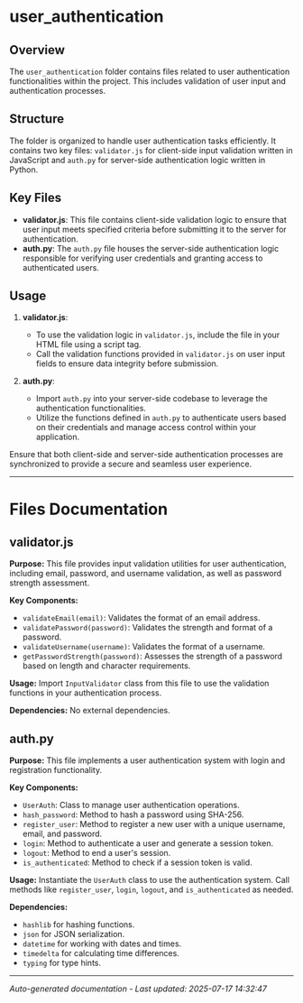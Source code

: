 # user_authentication

## Overview
The `user_authentication` folder contains files related to user authentication functionalities within the project. This includes validation of user input and authentication processes.

## Structure
The folder is organized to handle user authentication tasks efficiently. It contains two key files: `validator.js` for client-side input validation written in JavaScript and `auth.py` for server-side authentication logic written in Python.

## Key Files
- **validator.js**: This file contains client-side validation logic to ensure that user input meets specified criteria before submitting it to the server for authentication.
- **auth.py**: The `auth.py` file houses the server-side authentication logic responsible for verifying user credentials and granting access to authenticated users.

## Usage
1. **validator.js**:
   - To use the validation logic in `validator.js`, include the file in your HTML file using a script tag.
   - Call the validation functions provided in `validator.js` on user input fields to ensure data integrity before submission.

2. **auth.py**:
   - Import `auth.py` into your server-side codebase to leverage the authentication functionalities.
   - Utilize the functions defined in `auth.py` to authenticate users based on their credentials and manage access control within your application.

Ensure that both client-side and server-side authentication processes are synchronized to provide a secure and seamless user experience.

---

# Files Documentation

## validator.js

**Purpose:** This file provides input validation utilities for user authentication, including email, password, and username validation, as well as password strength assessment.

**Key Components:**
- `validateEmail(email)`: Validates the format of an email address.
- `validatePassword(password)`: Validates the strength and format of a password.
- `validateUsername(username)`: Validates the format of a username.
- `getPasswordStrength(password)`: Assesses the strength of a password based on length and character requirements.

**Usage:** Import `InputValidator` class from this file to use the validation functions in your authentication process.

**Dependencies:** No external dependencies.

## auth.py

**Purpose:** This file implements a user authentication system with login and registration functionality.

**Key Components:**
- `UserAuth`: Class to manage user authentication operations.
- `hash_password`: Method to hash a password using SHA-256.
- `register_user`: Method to register a new user with a unique username, email, and password.
- `login`: Method to authenticate a user and generate a session token.
- `logout`: Method to end a user's session.
- `is_authenticated`: Method to check if a session token is valid.

**Usage:** Instantiate the `UserAuth` class to use the authentication system. Call methods like `register_user`, `login`, `logout`, and `is_authenticated` as needed.

**Dependencies:** 
- `hashlib` for hashing functions.
- `json` for JSON serialization.
- `datetime` for working with dates and times.
- `timedelta` for calculating time differences.
- `typing` for type hints.

---
*Auto-generated documentation - Last updated: 2025-07-17 14:32:47*

